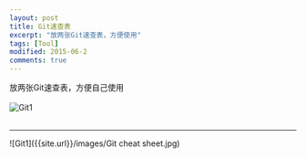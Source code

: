 ```yaml
---
layout: post
title: Git速查表
excerpt: "放两张Git速查表，方便使用"
tags: [Tool]
modified: 2015-06-2
comments: true
---
```

放两张Git速查表，方便自己使用
<br/><br/>
![Git1]({{site.url}}/images/Git常用命令.jpg)
<br/><br/>

---

![Git1]({{site.url}}/images/Git cheat sheet.jpg)